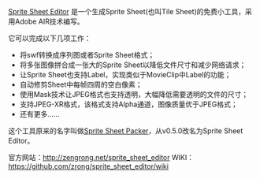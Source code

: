 [Sprite Sheet Editor](http://zengrong.net/sprite_sheet_editor) 是一个生成Sprite Sheet(也叫Tile Sheet)的免费小工具，采用Adobe AIR技术编写。

它可以完成以下几项工作：

* 将swf转换成序列图或者Sprite Sheet格式；
* 将多张图像拼合成一张大的Sprite Sheet以降低文件尺寸和减少网络请求；
* 让Sprite Sheet也支持Label，实现类似于MovieClip中Label的功能；
* 自动修剪Sheet中每帧四周的空白像素；
* 使用Mask技术让JPEG格式也支持透明，大幅降低需要透明的文件的尺寸；
* 支持JPEG-XR格式，该格式支持Alpha通道，图像质量优于JPEG格式；
* 还有更多……

这个工具原来的名字叫做[Sprite Sheet Packer](http://zengrong.net/spritesheetpacker)，从v0.5.0改名为Sprite Sheet Editor。

官方网站：<http://zengrong.net/sprite_sheet_editor>
WIKI：<https://github.com/zrong/sprite_sheet_editor/wiki>
